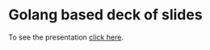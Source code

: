 # Golang based deck of slides

To see the presentation [click here](https://talks.godoc.org/github.com/ggcarvalho/write-in-go/snn.slide#1).
